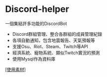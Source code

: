# Discord-helper
一個集結許多功能的DiscordBot
- Discord群組管理、整合各群組的成員管理紀錄
- 各項自動通知，包含地震報告、天氣預報等
- 支援Osu、Riot、Steam、Twitch等API
- 經濟系統、寵物系統、類似Twitch實況的預測
- 使用Mysql作為資料庫

[[使用素材]](\docs\material.md)